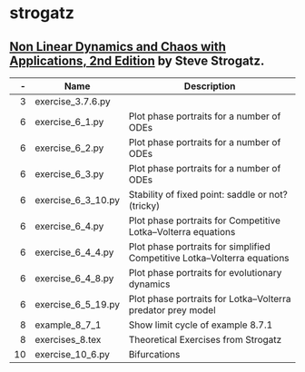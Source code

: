 # strogatz

## [Non Linear Dynamics and Chaos with Applications, 2nd Edition](http://www.stevenstrogatz.com/books/nonlinear-dynamics-and-chaos-with-applications-to-physics-biology-chemistry-and-engineering) by Steve Strogatz.

-| Name | Description
--:|------------------|----------------------------------------------------------
3|exercise_3.7.6.py|
6| exercise_6_1.py |Plot phase portraits for a number of ODEs
6| exercise_6_2.py |Plot phase portraits for a number of ODEs
6| exercise_6_3.py |Plot phase portraits for a number of ODEs
6| exercise_6_3_10.py |Stability of fixed point: saddle or not? (tricky)
6| exercise_6_4.py |Plot phase portraits for Competitive Lotka–Volterra equations
6| exercise_6_4_4.py |Plot phase portraits for simplified Competitive Lotka–Volterra equations
6| exercise_6_4_8.py |Plot phase portraits for evolutionary dynamics
6| exercise_6_5_19.py |Plot phase portraits for Lotka–Volterra predator prey model
8| example_8_7_1|Show limit cycle of example 8.7.1
8|exercises_8.tex|Theoretical Exercises from Strogatz
10| exercise_10_6.py |Bifurcations

